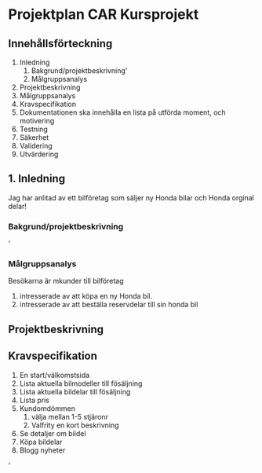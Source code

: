 # Projektplan CAR Kursprojekt 

## Innehållsförteckning

1. Inledning
   1. Bakgrund/projektbeskrivning'
   2. Målgruppsanalys
3. Projektbeskrivning
4. Målgruppsanalys
5. Kravspecifikation
6. Dokumentationen ska innehålla en lista på utförda moment, och motivering
7. Testning
8. Säkerhet
9. Validering
10. Utvärdering

## 1. Inledning
Jag har anlitad av ett bilföretag som säljer ny Honda bilar och Honda orginal delar!

### Bakgrund/projektbeskrivning
'
### Målgruppsanalys
Besökarna är mkunder till bilföretag
1.  intresserade av att köpa en ny Honda bil.
2.  intresserade av att beställa reservdelar till sin honda bil

## Projektbeskrivning

## Kravspecifikation
1. En start/välkomstsida
2. Lista aktuella bilmodeller till fösäljning
3. Lista aktuella bildelar till fösäljning
  1. Lista pris
  2. Kundomdömmen
      1. välja mellan 1-5 stjäronr
      2. Valfrity en kort beskrivning
  3. Se detaljer om bildel
4. Köpa bildelar
5. Blogg nyheter

'


